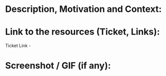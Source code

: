 # Description, Motivation and Context:



# Link to the resources (Ticket, Links):

Ticket Link -  

# Screenshot / GIF (if any):

